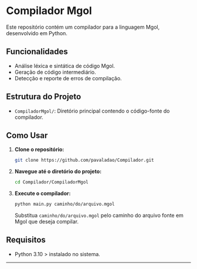 # Compilador Mgol

Este repositório contém um compilador para a linguagem Mgol, desenvolvido em Python.

## Funcionalidades

- Análise léxica e sintática de código Mgol.
- Geração de código intermediário.
- Detecção e reporte de erros de compilação.

## Estrutura do Projeto

- `CompiladorMgol/`: Diretório principal contendo o código-fonte do compilador.

## Como Usar

1. **Clone o repositório:**

   ```bash
   git clone https://github.com/pavaladao/Compilador.git
   ```

2. **Navegue até o diretório do projeto:**

   ```bash
   cd Compilador/CompiladorMgol
   ```

3. **Execute o compilador:**

   ```bash
   python main.py caminho/do/arquivo.mgol
   ```

   Substitua `caminho/do/arquivo.mgol` pelo caminho do arquivo fonte em Mgol que deseja compilar.

## Requisitos

- Python 3.10 >  instalado no sistema.

---
